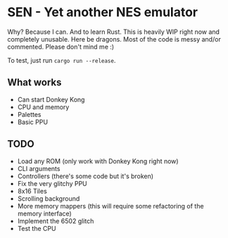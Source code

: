# SEN - Yet another NES emulator

Why? Because I can. And to learn Rust.
This is heavily WIP right now and completely unusable. Here be dragons.
Most of the code is messy and/or commented. Please don't mind me :)

To test, just run `cargo run --release`.

## What works

* Can start Donkey Kong
* CPU and memory
* Palettes
* Basic PPU

## TODO

* Load any ROM (only work with Donkey Kong right now)
* CLI arguments
* Controllers (there's some code but it's broken)
* Fix the very glitchy PPU
* 8x16 Tiles
* Scrolling background
* More memory mappers (this will require some refactoring of the memory interface)
* Implement the 6502 glitch
* Test the CPU